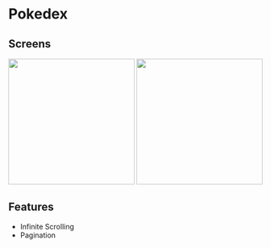 # Pokedex

## Screens

<p>
  <img width="250px" src="https://user-images.githubusercontent.com/81817904/120198753-28debb80-c22b-11eb-9e8f-0fe3e810a6e2.gif">
  <img width="250px" src="https://user-images.githubusercontent.com/81817904/120198828-3bf18b80-c22b-11eb-866a-1a577f50ba88.gif">
</p>

## Features

* Infinite Scrolling
* Pagination
